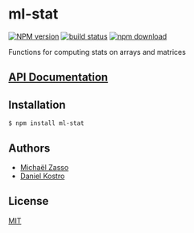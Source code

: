 # ml-stat

  [![NPM version][npm-image]][npm-url]
  [![build status][travis-image]][travis-url]
  [![npm download][download-image]][download-url]

Functions for computing stats on arrays and matrices

## [API Documentation](https://mljs.github.io/stat/)

## Installation

`$ npm install ml-stat`

## Authors

  - [Michaël Zasso](https://github.com/targos)
  - [Daniel Kostro](https://github.com/stropitek)

## License

  [MIT](./LICENSE)

[npm-image]: https://img.shields.io/npm/v/ml-stat.svg?style=flat-square
[npm-url]: https://www.npmjs.com/package/ml-stat
[travis-image]: https://img.shields.io/travis/mljs/stat/master.svg?style=flat-square
[travis-url]: https://travis-ci.org/mljs/stat
[download-image]: https://img.shields.io/npm/dm/ml-stat.svg?style=flat-square
[download-url]: https://www.npmjs.com/package/ml-stat
